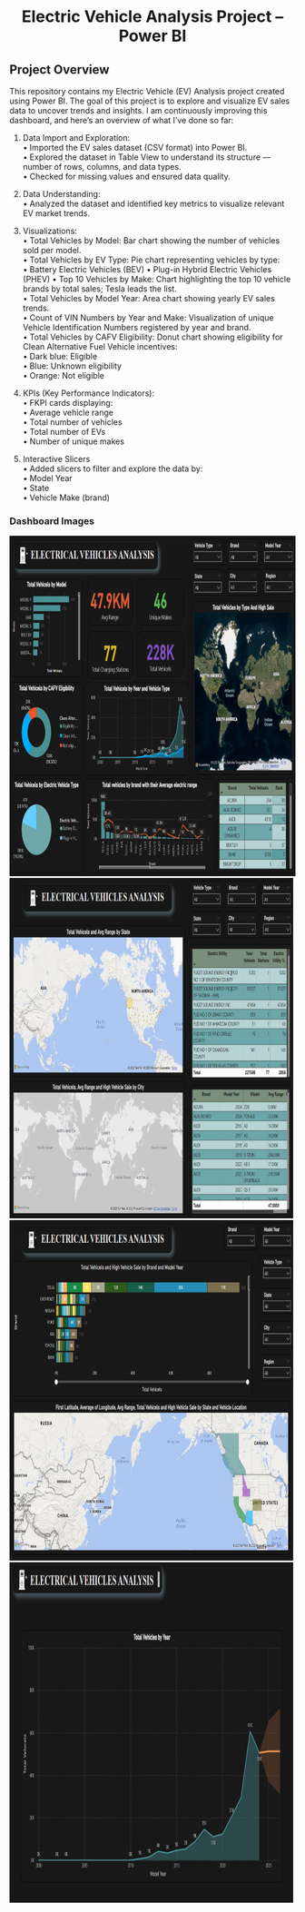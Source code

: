 <h1 align="center">Electric Vehicle Analysis Project – Power BI</h1>
<p align="center">


## Project Overview 
This repository contains my Electric Vehicle (EV) Analysis project created using Power BI. The goal of this project is to explore and visualize EV sales data to uncover trends and insights. I am continuously improving this dashboard, and here’s an overview of what I’ve done so far:<br>

1. Data Import and Exploration:<br>
• Imported the EV sales dataset (CSV format) into Power BI.<br>
• Explored the dataset in Table View to understand its structure — number of rows, columns, and data types.<br>
• Checked for missing values and ensured data quality.<br>

2. Data Understanding:<br>
• Analyzed the dataset and identified key metrics to visualize relevant EV market trends.<br>

3. Visualizations:<br>
• Total Vehicles by Model: Bar chart showing the number of vehicles sold per model.<br>
• Total Vehicles by EV Type: Pie chart representing vehicles by type:<br>
   • Battery Electric Vehicles (BEV)
   • Plug-in Hybrid Electric Vehicles (PHEV)
• Top 10 Vehicles by Make: Chart highlighting the top 10 vehicle brands by total sales; Tesla leads the list.<br>
• Total Vehicles by Model Year: Area chart showing yearly EV sales trends.<br>
• Count of VIN Numbers by Year and Make: Visualization of unique Vehicle Identification Numbers registered by year and brand.<br>
• Total Vehicles by CAFV Eligibility: Donut chart showing eligibility for Clean Alternative Fuel Vehicle incentives:<br>
   • Dark blue: Eligible <br>
   • Blue: Unknown eligibility <br>
   • Orange: Not eligible <br>


4. KPIs (Key Performance Indicators):<br>
• FKPI cards displaying:<br>
   • Average vehicle range <br>
   • Total number of vehicles <br>
   • Total number of EVs <br>
   • Number of unique makes <br>


5. Interactive Slicers<br>
• Added slicers to filter and explore the data by:<br>
   • Model Year <br>
   • State <br>
   • Vehicle Make (brand) <br>

### Dashboard Images
<img src="images/img1.png" alt="image 1" width="1000" height="600"> <br>
<img src="images/img2.png" alt="image 2" width="500" height="600"> <br>
<img src="images/img3.png" alt="image 3" width="500" height="600"> <br>
<img src="images/img4.png" alt="image 4" width="500" height="600"> 
